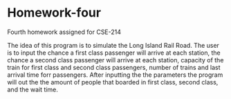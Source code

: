 # Homework-four
Fourth homework assigned for CSE-214

The idea of this program is to simulate the Long Island Rail Road. The user is to input the chance a first class passenger will arrive at each station, 
the chance a second class passenger will arrive at each station, capacity of the train for first class and second class passengers, number of trains and last arrival time forr passengers. After inputting the the parameters the program will out the the amount of people that boarded in first class, second class, and the wait time.  
